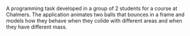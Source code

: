 A programming task developed in a group of 2 students for a course at Chalmers. The application animates two balls that bounces in a frame and models how they behave when they colide with different areas and when they have different mass.

